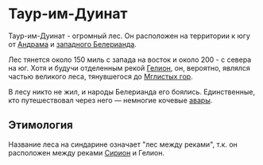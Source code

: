 # Таур-им-Дуинат

Таур-им-Дуинат - огромный лес. Он расположен на территории к югу от
[Андрама](Андрам.md) и [западного Белерианда](Западный%20Белерианд.md).

Лес тянется около 150 миль с запада на восток и около 200 - с севера на юг.
Хотя и будучи отделенным рекой [Гелион](Гелион.md), он, вероятно, являлся
частью великого леса, тянувшегося до [Мглистых гор](Мглистые%20Горы.md).

В лесу никто не жил, и народы Белерианда его боялись. Единственные, кто
путешествовал через него — немногие кочевые [авары](Народы/авары.md).

## Этимология

Название леса на синдарине означает "лес между реками", т.к. он расположен
между реками [Сирион](Сирион.md) и Гелион.
